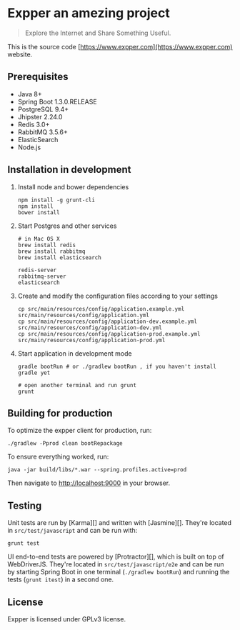 Expper an amezing project
=====

> Explore the Internet and Share Something Useful.

This is the source code [https://www.expper.com](https://www.expper.com) website.

## Prerequisites
- Java 8+
- Spring Boot 1.3.0.RELEASE
- PostgreSQL 9.4+
- Jhipster 2.24.0
- Redis 3.0+
- RabbitMQ 3.5.6+
- ElasticSearch
- Node.js 

## Installation in development
1. Install node and bower dependencies

    ```
    npm install -g grunt-cli 
    npm install
    bower install 
    ```
    
2. Start Postgres and other services

    ```
    # in Mac OS X
    brew install redis
    brew install rabbitmq
    brew install elasticsearch
    
    redis-server
    rabbitmq-server
    elasticsearch
    ```
    
3. Create and modify the configuration files according to your settings

    ```
    cp src/main/resources/config/application.example.yml src/main/resources/config/application.yml 
    cp src/main/resources/config/application-dev.example.yml src/main/resources/config/application-dev.yml 
    cp src/main/resources/config/application-prod.example.yml src/main/resources/config/application-prod.yml 
    ```
    
4. Start application in development mode

    ```
    gradle bootRun # or ./gradlew bootRun , if you haven't install gradle yet
    
    # open another terminal and run grunt
    grunt 
    ```


## Building for production

To optimize the expper client for production, run:

    ./gradlew -Pprod clean bootRepackage

To ensure everything worked, run:

    java -jar build/libs/*.war --spring.profiles.active=prod

Then navigate to [http://localhost:9000](http://localhost:9000) in your browser.

## Testing

Unit tests are run by [Karma][] and written with [Jasmine][]. They're located in `src/test/javascript` and can be run with:

    grunt test
    
UI end-to-end tests are powered by [Protractor][], which is built on top of WebDriverJS. They're located in `src/test/javascript/e2e` 
and can be run by starting Spring Boot in one terminal (`./gradlew bootRun`) and running the tests (`grunt itest`) in a second one.


## License
Expper is licensed under GPLv3 license.
